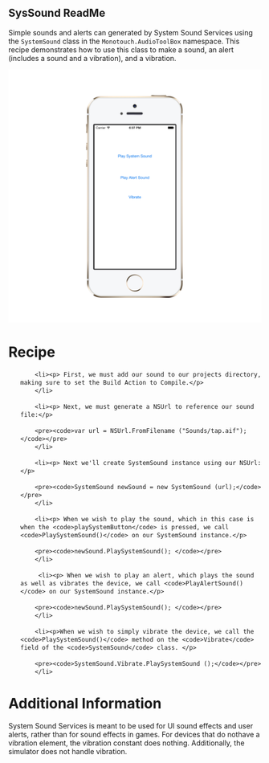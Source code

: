 SysSound ReadMe
---------------

Simple sounds and alerts can generated by System Sound Services using the <code>SystemSound</code> class in the <code>Monotouch.AudioToolBox</code> namespace. This recipe demonstrates how to use this class to make a sound, an alert (includes a sound and a vibration), and a vibration. 

![SysSound Screen](/Screenshots/syssoundSS.png)

Recipe
======

<ol>

        <li><p> First, we must add our sound to our projects directory, making sure to set the Build Action to Compile.</p>
        </li>
        
        <li><p> Next, we must generate a NSUrl to reference our sound file:</p>
        
        <pre><code>var url = NSUrl.FromFilename ("Sounds/tap.aif");</code></pre>
        </li>
        
        <li><p> Next we'll create SystemSound instance using our NSUrl:</p>
        
        <pre><code>SystemSound newSound = new SystemSound (url);</code></pre>
        </li>
        
        <li><p> When we wish to play the sound, which in this case is when the <code>playSystemButton</code> is pressed, we call <code>PlaySystemSound()</code> on our SystemSound instance.</p>
        
        <pre><code>newSound.PlaySystemSound(); </code></pre>
        </li>
            
         <li><p> When we wish to play an alert, which plays the sound as well as vibrates the device, we call <code>PlayAlertSound()</code> on our SystemSound instance.</p>
        
        <pre><code>newSound.PlaySystemSound(); </code></pre>
        </li>
        
        <li><p>When we wish to simply vibrate the device, we call the <code>PlaySystemSound()</code> method on the <code>Vibrate</code> field of the <code>SystemSound</code> class. </p>

        <pre><code>SystemSound.Vibrate.PlaySystemSound ();</code></pre>
        </li>
        
</ol>

Additional Information
======================

System Sound Services is meant to be used for UI sound effects and user alerts, rather than for sound effects in games. For devices that do nothave a vibration element, the vibration constant does nothing. Additionally, the simulator does not handle vibration. 
        

